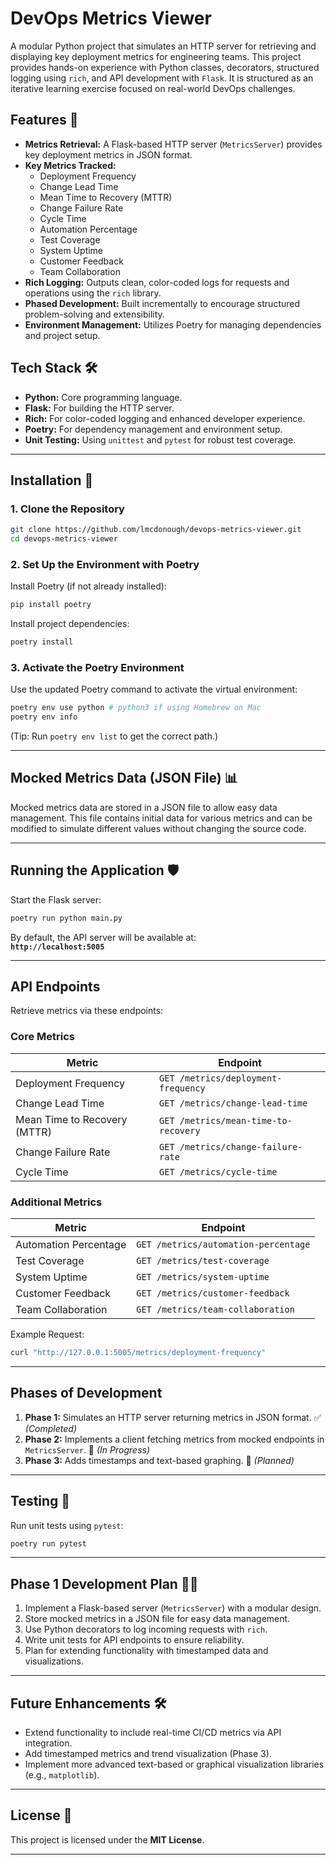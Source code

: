 # **DevOps Metrics Viewer**

A modular Python project that simulates an HTTP server for retrieving and displaying key deployment metrics for engineering teams. This project provides hands-on experience with Python classes, decorators, structured logging using `rich`, and API development with `Flask`. It is structured as an iterative learning exercise focused on real-world DevOps challenges.

## **Features 🚀**

* **Metrics Retrieval:** A Flask-based HTTP server (`MetricsServer`) provides key deployment metrics in JSON format.
* **Key Metrics Tracked:**
  * Deployment Frequency
  * Change Lead Time
  * Mean Time to Recovery (MTTR)
  * Change Failure Rate
  * Cycle Time
  * Automation Percentage
  * Test Coverage
  * System Uptime
  * Customer Feedback
  * Team Collaboration
* **Rich Logging:** Outputs clean, color-coded logs for requests and operations using the `rich` library.
* **Phased Development:** Built incrementally to encourage structured problem-solving and extensibility.
* **Environment Management:** Utilizes Poetry for managing dependencies and project setup.

## **Tech Stack 🛠️**

* **Python:** Core programming language.
* **Flask:** For building the HTTP server.
* **Rich:** For color-coded logging and enhanced developer experience.
* **Poetry:** For dependency management and environment setup.
* **Unit Testing:** Using `unittest` and `pytest` for robust test coverage.

---

## **Installation 🐍**

### 1. **Clone the Repository**

```bash
git clone https://github.com/lmcdonough/devops-metrics-viewer.git
cd devops-metrics-viewer
```

### 2. **Set Up the Environment with Poetry**

Install Poetry (if not already installed):

```bash
pip install poetry
```

Install project dependencies:

```bash
poetry install
```

### 3. **Activate the Poetry Environment**

Use the updated Poetry command to activate the virtual environment:

```bash
poetry env use python # python3 if using Homebrew on Mac
poetry env info
```

(Tip: Run `poetry env list` to get the correct path.)

---

## **Mocked Metrics Data (JSON File) 📊**

Mocked metrics data are stored in a JSON file to allow easy data management. This file contains initial data for various metrics and can be modified to simulate different values without changing the source code.

---

## **Running the Application 🛡️**

Start the Flask server:

```bash
poetry run python main.py
```

By default, the API server will be available at:  
**`http://localhost:5005`**

---

## **API Endpoints**

Retrieve metrics via these endpoints:

### **Core Metrics**

| Metric                     | Endpoint                                  |
|----------------------------|-------------------------------------------|
| Deployment Frequency       | `GET /metrics/deployment-frequency`       |
| Change Lead Time           | `GET /metrics/change-lead-time`           |
| Mean Time to Recovery (MTTR) | `GET /metrics/mean-time-to-recovery`   |
| Change Failure Rate        | `GET /metrics/change-failure-rate`        |
| Cycle Time                 | `GET /metrics/cycle-time`                 |

### **Additional Metrics**

| Metric                  | Endpoint                                  |
|-------------------------|-------------------------------------------|
| Automation Percentage   | `GET /metrics/automation-percentage`      |
| Test Coverage          | `GET /metrics/test-coverage`             |
| System Uptime          | `GET /metrics/system-uptime`             |
| Customer Feedback      | `GET /metrics/customer-feedback`         |
| Team Collaboration     | `GET /metrics/team-collaboration`        |

Example Request:

```bash
curl "http://127.0.0.1:5005/metrics/deployment-frequency"
```

---

## **Phases of Development**

1. **Phase 1:** Simulates an HTTP server returning metrics in JSON format. ✅ *(Completed)*
2. **Phase 2:** Implements a client fetching metrics from mocked endpoints in `MetricsServer`. 🔄 *(In Progress)*
3. **Phase 3:** Adds timestamps and text-based graphing. 🚧 *(Planned)*

---

## **Testing 🧪**

Run unit tests using `pytest`:

```bash
poetry run pytest
```

---

## **Phase 1 Development Plan 🧑‍💻**

1. Implement a Flask-based server (`MetricsServer`) with a modular design.
2. Store mocked metrics in a JSON file for easy data management.
3. Use Python decorators to log incoming requests with `rich`.
4. Write unit tests for API endpoints to ensure reliability.
5. Plan for extending functionality with timestamped data and visualizations.

---

## **Future Enhancements 🛠️**

* Extend functionality to include real-time CI/CD metrics via API integration.
* Add timestamped metrics and trend visualization (Phase 3).
* Implement more advanced text-based or graphical visualization libraries (e.g., `matplotlib`).

---

## **License 📜**

This project is licensed under the **MIT License**.

---

